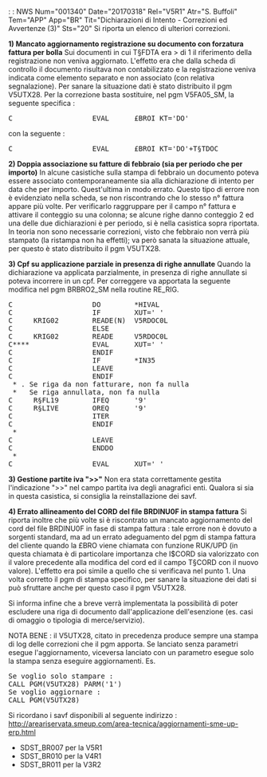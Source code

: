  :  : NWS Num="001340" Date="20170318" Rel="V5R1" Atr="S. Buffoli" Tem="APP" App="BR" Tit="Dichiarazioni di Intento - Correzioni ed Avvertenze (3)" Sts="20"
Si riporta un elenco di ulteriori correzioni.

<b>1) Mancato aggiornamento registrazione su documento con forzatura fattura per bolla</b> Sui documenti in cui T§FDTA era > di 1 il riferimento della registrazione non veniva aggiornato.
L'effetto era che dalla scheda di controllo il documento risultava non contabilizzato e la registrazione veniva indicata come elemento separato e non associato (con relativa segnalazione).
Per sanare la situazione dati è stato distribuito il pgm V5UTX28.
Per la correzione basta sostituire, nel pgm V5FA05_SM, la seguente specifica : 
<pre>
C                   EVAL      £BROI_KT='DO'
</pre>
con la seguente : 
<pre>
C                   EVAL      £BROI_KT='DO'+T§TDOC
</pre>

<b>2) Doppia associazione su fatture di febbraio (sia per periodo che per importo)</b> In alcune casistiche sulla stampa di febbraio un documento poteva essere associato contemporaneamente sia alla dichiarazione di intento per data che per importo. Quest'ultima in modo
errato. Questo tipo di errore non è evidenziato nella scheda, se non riscontrando che lo stesso n° fattura appare più volte.
Per verificarlo raggruppare per il campo n° fattura e attivare il conteggio su una colonna; se alcune righe danno conteggio 2 ed una delle due dichiarazioni è per periodo, si è nella casistica sopra riportata.
In teoria non sono necessarie correzioni, visto che febbraio non verrà più stampato (la ristampa non
ha effetti); va però sanata la situazione attuale, per questo è stato distribuito il pgm V5UTX28.

<b>3) Cpf su applicazione parziale in presenza di righe annullate</b>
Quando la dichiarazione va applicata parzialmente, in presenza di righe annullate si poteva incorrere in un cpf. Per correggere va apportata la seguente modifica nel pgm BRBRO2_SM nella routine RE_RIG.
<pre>
C                   DO        *HIVAL
C                   IF        XUT=' '
C     KRIG02        READE(N)  V5RDOC0L                               35
C                   ELSE
C     KRIG02        READE     V5RDOC0L                               35
C****               EVAL      XUT=' '                                      ==> SPECIFICA ASTERISCATA
C                   ENDIF
C                   IF        *IN35
C                   LEAVE
C                   ENDIF
 * . Se riga da non fatturare, non fa nulla
 *   Se riga annullata, non fa nulla
C     R§FL19        IFEQ      '9'
C     R§LIVE        OREQ      '9'
C                   ITER
C                   ENDIF
 *
C                   LEAVE
C                   ENDDO
 *
C                   EVAL      XUT=' '                                      ==> SPECIFICA AGGIUNTA
</pre>

<b>3) Gestione partite iva ">>"</b>
Non era stata correttamente gestita l'indicazione ">>" nel campo partita iva degli anagrafici enti.
Qualora si sia in questa casistica, si consiglia la reinstallazione dei savf.

<b>4) Errato allineamento del CORD del file BRDINU0F in stampa fattura</b> Si riporta inoltre che più volte si è riscontrato un mancato aggiornamento del cord del file BRDINU0F in fase di stampa fattura :  tale errore non è dovuto a sorgenti standard, ma ad un errato adeguamento del pgm di stampa fattura del cliente quando la £BRO viene chiamata con funzione RUK/UPD
(in questa chiamata è di particolare importanza che I$CORD sia valorizzato con il valore precedente
alla modifica del cord ed il campo T§CORD con il nuovo valore).
L'effetto era poi simile a quello che si verificava nel punto 1.
Una volta corretto il pgm di stampa specifico, per sanare la situazione dei dati si può sfruttare anche per questo caso il pgm V5UTX28.

Si informa infine che a breve verrà implementata la possibilità di poter escludere una riga di documento dall'applicazione dell'esenzione (es. casi di omaggio o tipologia di merce/servizio).

NOTA BENE :  il V5UTX28, citato in precedenza produce sempre una stampa di log delle correzioni che il pgm apporta. Se lanciato senza parametri esegue l'aggiornamento, viceversa lanciato con un parametro esegue solo la stampa senza eseguire aggiornamenti. Es.
<pre>
Se voglio solo stampare : 
CALL PGM(V5UTX28) PARM('1')
Se voglio aggiornare : 
CALL PGM(V5UTX28)
</pre>

Si ricordano i savf disponibili al seguente indirizzo : 
http://areariservata.smeup.com/area-tecnica/aggiornamenti-sme-up-erp.html <ul>
<li>SDST_BR007 per la V5R1</li>
<li>SDST_BR010 per la V4R1</li>
<li>SDST_BR011 per la V3R2</li>
</ul>
